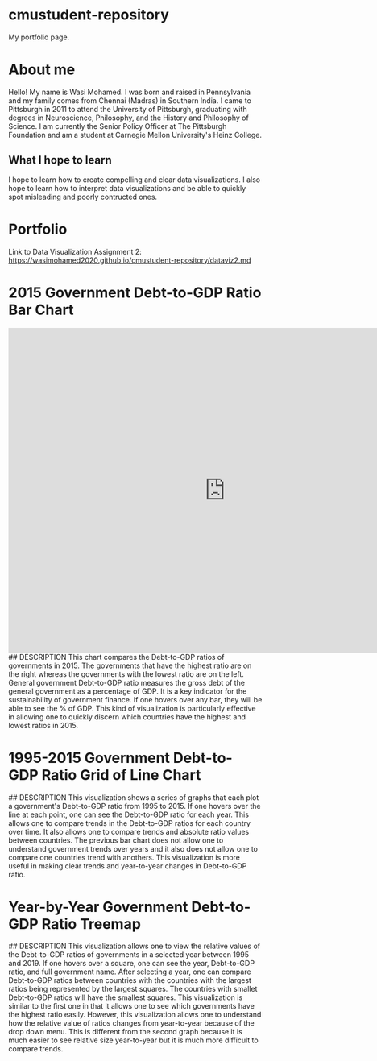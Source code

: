 # cmustudent-repository
My portfolio page.

# About me
Hello! My name is Wasi Mohamed. I was born and raised in Pennsylvania and my family comes from Chennai (Madras) in Southern India. I came to Pittsburgh in 2011 to attend the University of Pittsburgh, graduating with degrees in Neuroscience, Philosophy, and the History and Philosophy of Science. I am currently the Senior Policy Officer at The Pittsburgh Foundation and am a student at Carnegie Mellon University's Heinz College. 

## What I hope to learn
I hope to learn how to create compelling and clear data visualizations. I also hope to learn how to interpret data visualizations and be able to quickly spot misleading and poorly contructed ones. 

# Portfolio

Link to Data Visualization Assignment 2: https://wasimohamed2020.github.io/cmustudent-repository/dataviz2.md



# 2015 Government Debt-to-GDP Ratio Bar Chart
<iframe src="https://data.oecd.org/chart/61R0" width="860" height="645" style="border: 0" mozallowfullscreen="true" webkitallowfullscreen="true" allowfullscreen="true"><a href="https://data.oecd.org/chart/61R0" target="_blank">OECD Chart: General government debt, Total, % of GDP, Annual, 2015</a></iframe>
## DESCRIPTION
This chart compares the Debt-to-GDP ratios of governments in 2015. The governments that have the highest ratio are on the right whereas the governments with the lowest ratio are on the left. General government Debt-to-GDP ratio measures the gross debt of the general government as a percentage of GDP. It is a key indicator for the sustainability of government finance. If one hovers over any bar, they will be able to see the % of GDP. This kind of visualization is particularly effective in allowing one to quickly discern which countries have the highest and lowest ratios in 2015. 




# 1995-2015 Government Debt-to-GDP Ratio Grid of Line Chart
<div class="flourish-embed flourish-chart" data-src="visualisation/3191094" data-url="https://flo.uri.sh/visualisation/3191094/embed"><script src="https://public.flourish.studio/resources/embed.js"></script></div>
## DESCRIPTION
This visualization shows a series of graphs that each plot a government's Debt-to-GDP ratio from 1995 to 2015. If one hovers over the line at each point, one can see the Debt-to-GDP ratio for each year. This allows one to compare trends in the Debt-to-GDP ratios for each country over time. It also allows one to compare trends and absolute ratio values between countries. The previous bar chart does not allow one to understand government trends over years and it also does not allow one to compare one countries trend with anothers. This visualization is more useful in making clear trends and year-to-year changes in Debt-to-GDP ratio. 




# Year-by-Year Government Debt-to-GDP Ratio Treemap
<div class="flourish-embed flourish-hierarchy" data-src="visualisation/3191518" data-url="https://flo.uri.sh/visualisation/3191518/embed"><script src="https://public.flourish.studio/resources/embed.js"></script></div>
## DESCRIPTION
This visualization allows one to view the relative values of the Debt-to-GDP ratios of governments in a selected year between 1995 and 2019. If one hovers over a square, one can see the year, Debt-to-GDP ratio, and full government name. After selecting a year, one can compare Debt-to-GDP ratios between countries with the countries with the largest ratios being represented by the largest squares. The countries with smallet Debt-to-GDP ratios will have the smallest squares. This visualization is similar to the first one in that it allows one to see which governments have the highest ratio easily. However, this visualization allows one to understand how the relative value of ratios changes from year-to-year because of the drop down menu. This is different from the second graph because it is much easier to see relative size year-to-year but it is much more difficult to compare trends. 
